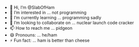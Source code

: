 - 👋 Hi, I’m @SlabOfHam
- 👀 I’m interested in ... not programming
- 🌱 I’m currently learning ... programming sadly
- 💞️ I’m looking to collaborate on ... nuclear launch code cracker
- 📫 How to reach me ... pidgeon
- 😄 Pronouns: ... he/ham
- ⚡ Fun fact: ... ham is better than cheese

<!---
SlabOfHam/SlabOfHam is a ✨ special ✨ repository because its `README.md` (this file) appears on your GitHub profile.
You can click the Preview link to take a look at your changes.
--->

